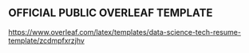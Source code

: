 ## OFFICIAL PUBLIC OVERLEAF TEMPLATE
https://www.overleaf.com/latex/templates/data-science-tech-resume-template/zcdmpfxrzjhv
